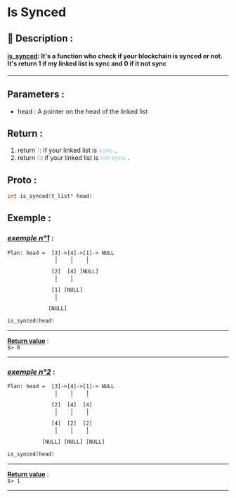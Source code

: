 # Is Synced

## 📝 Description :
#### <u>**is_synced**</u>: It's a function who check if your blockchain is synced or not. It's return 1 if my linked list is sync and 0 if it not sync
---
## Parameters :
- head : A pointer on the head of the linked list

## Return :
1. return <span style="color:lightblue"> **1**</span>: if your linked list is <span style="color:lightblue"> **sync** </span>.
2. return <span style="color:lightblue"> **0**</span>: if your linked list is <span style="color:lightblue"> **not sync** </span>.

## Proto :
```c
int is_synced(t_list* head)
```

## Exemple : 

### <u>*exemple n°1*</u> :

    Plan: head =  [3]->[4]->[1]-> NULL
                   |    |    |
                   ˇ    ˇ    ˇ
                  [2]  [4] [NULL]
                   |    |
                   ˇ    ˇ
                  [1] [NULL]
                   |
                   ˇ
                 [NULL]


```c 
is_synced(head) 
```
---
<u>**Return value</u>** : <br>
```$> 0```

---

### <u>*exemple n°2*</u> :

    Plan: head =  [3]->[4]->[1]-> NULL
                   |    |    |
                   ˇ    ˇ    ˇ
                  [2]  [4]  [4]
                   |    |    |
                   ˇ    ˇ    ˇ
                  [4]  [2]  [2]
                   |    |    |
                   ˇ    ˇ    ˇ
               [NULL] [NULL] [NULL]


```c 
is_synced(head) 
```
---
<u>**Return value</u>** : <br>
```$> 1```

---